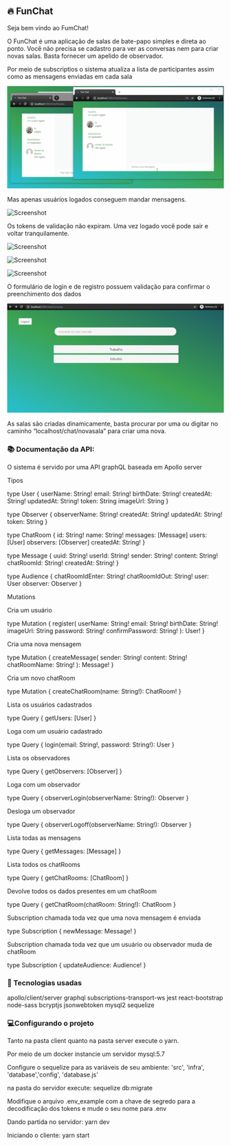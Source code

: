 ## 🔥 FunChat

Seja bem vindo ao FumChat!

O FunChat é uma aplicação de salas de bate-papo simples e direta ao ponto. Você não precisa se cadastro para ver as conversas nem para criar novas salas. Basta fornecer um apelido de observador.

Por meio de subscriptios o sistema atualiza a lista de participantes assim como as mensagens enviadas em cada sala 

![Screenshot](docs/funChat_6.gif)


 Mas apenas usuários logados conseguem mandar mensagens.


![Screenshot](docs/funChat_4.gif)


Os tokens de validação não expiram. Uma vez logado você pode sair e voltar tranquilamente.

![Screenshot](docs/funChat_1.gif)

![Screenshot](docs/funChat_2.gif)

![Screenshot](docs/funChat_3.gif)

O formulário de login e de registro possuem validação para confirmar o preenchimento dos dados

![Screenshot](docs/funChat_5.gif)

As salas são criadas dinamicamente, basta procurar por uma ou digitar no caminho “localhost/chat/novasala” para criar uma nova.


### 📚 Documentação da API:

O sistema é servido por uma API graphQL baseada em Apollo server

Tipos

type User {
  userName: String!
  email: String!
  birthDate: String!
  createdAt: String!
  updatedAt: String!
  token: String
  imageUrl: String
}

type Observer {
  observerName: String!
  createdAt: String!
  updatedAt: String!
  token: String
}

type ChatRoom {
  id: String!
  name: String!
  messages: [Message]
  users: [User]
  observers: [Observer]
  createdAt: String!
}

type Message {
  uuid: String!
  userId: String!
  sender: String!
  content: String!
  chatRoomId: String!
  createdAt: String!
}

type Audience {
  chatRoomIdEnter: String!
  chatRoomIdOut: String!
  user: User
  observer: Observer
}

Mutations

Cria um usuário

type Mutation {
  register(
    userName: String!
    email: String!
    birthDate: String!
    imageUrl: String
    password: String!
    confirmPassword: String!
  ): User!
}

Cria uma nova mensagem

type Mutation {
  createMessage(
    sender: String!
    content: String!
    chatRoomName: String!
  ): Message!
}

Cria um novo chatRoom

type Mutation {
  createChatRoom(name: String!): ChatRoom!
}

Lista os usuários cadastrados

type Query {
  getUsers: [User]
}

Loga com um usuário cadastrado

type Query {
  login(email: String!, password: String!): User
}

Lista os observadores

type Query {
  getObservers: [Observer]
}

Loga com um observador

type Query {
  observerLogin(observerName: String!): Observer
}

Desloga um observador

type Query {
  observerLogoff(observerName: String!): Observer
}

Lista todas as mensagens

type Query {
  getMessages: [Message]
}


Lista todos os chatRooms

type Query {
  getChatRooms: [ChatRoom]
}

Devolve todos os dados presentes em um chatRoom

type Query {
  getChatRoom(chatRoom: String!): ChatRoom
}

Subscription chamada toda vez que uma nova mensagem é enviada

type Subscription {
  newMessage: Message!
}

Subscription chamada toda vez que um usuário ou observador muda de chatRoom

type Subscription {
  updateAudience: Audience!
}


### 🤖 Tecnologias usadas

apollo/client/server
graphql
subscriptions-transport-ws
jest
react-bootstrap
node-sass
bcryptjs
jsonwebtoken
mysql2
sequelize

### 💻Configurando o projeto

Tanto na pasta client quanto na pasta server execute o yarn.

Por meio de um docker instancie um servidor mysql:5.7

Configure o sequelize para as variáveis de seu ambiente:
'src', 'infra', 'database','config', 'database.js'

na pasta do servidor execute:
sequelize db:migrate

Modifique o arquivo .env_example com a chave de segredo para a decodificação dos tokens e mude o seu nome para .env

Dando partida no servidor:
yarn dev

Iniciando o cliente:
yarn start
